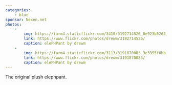 ```yaml
---
categories:
    - blue
sponsor: Nexen.net
photos:
    -
        img: https://farm4.staticflickr.com/3410/3192714526_0e923b5263_n.jpg
        link: https://www.flickr.com/photos/drewm/3192714526/
        caption: elePHPant by drewm
    -
        img: https://farm4.staticflickr.com/3113/3191870083_3c3355f6bb_n.jpg
        link: https://www.flickr.com/photos/drewm/3191870083/
        caption: elePHPant by drewm
---
```

The original plush elephpant.